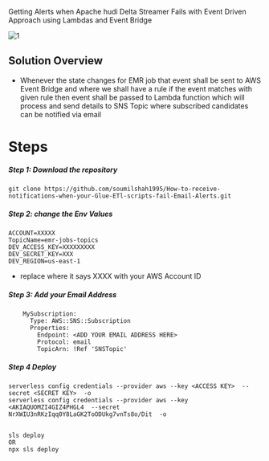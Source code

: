 
Getting Alerts when Apache hudi Delta Streamer Fails with Event Driven Approach using Lambdas and Event Bridge 


![1](https://user-images.githubusercontent.com/39345855/230165531-9bd8c5b6-a559-445c-8e5b-8e24c084b663.JPG)

## Solution Overview 
* Whenever the state changes for EMR job that event shall be sent to AWS Event Bridge and where we shall have a rule if the event matches with given rule then event shall be passed to Lambda function which will process and send details to SNS Topic where subscribed candidates can be notified via email

# Steps 

##### Step 1: Download the repository

```
git clone https://github.com/soumilshah1995/How-to-receive-notifications-when-your-Glue-ETl-scripts-fail-Email-Alerts.git
```

##### Step 2: change the Env Values
```
ACCOUNT=XXXXX
TopicName=emr-jobs-topics
DEV_ACCESS_KEY=XXXXXXXXX
DEV_SECRET_KEY=XXX
DEV_REGION=us-east-1
```

* replace where it says XXXX with your AWS Account ID

##### Step 3: Add your Email Address

```
    MySubscription:
      Type: AWS::SNS::Subscription
      Properties:
        Endpoint: <ADD YOUR EMAIL ADDRESS HERE>
        Protocol: email
        TopicArn: !Ref 'SNSTopic'
```


##### Step 4 Deploy

```
serverless config credentials --provider aws --key <ACCESS KEY>  --secret <SECRET KEY>  -o
serverless config credentials --provider aws --key <AKIAQUOMZI4GIZ4PHGL4  --secret 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  -o


sls deploy
OR
npx sls deploy

```